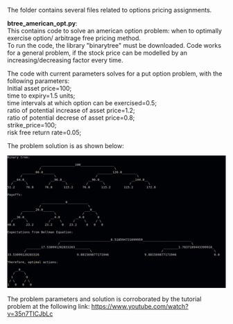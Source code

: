 The folder contains several files related to options pricing assignments.

**btree_american_opt.py**:  
This contains code to solve an american option problem: when to optimally exercise option/ arbitrage free pricing method.  
To run the code, the library "binarytree" must be downloaded. Code works for a general problem, if the stock price can be modelled by an increasing/decreasing factor every time.   

The code with current parameters solves for a put option problem, with the following parameters:  
    Initial asset price=100;  
    time to expiry=1.5 units;  
    time intervals at which option can be exercised=0.5;  
    ratio of potential increase of asset price=1.2;  
    ratio of potential decrese of asset price=0.8;  
    strike_price=100;  
    risk free return rate=0.05;  
    
 The problem solution is as shown below:
 
 ![Screenshot1](results_screenshot.png)
 
 The problem parameters and solution is corroborated by the tutorial problem at the following link: https://www.youtube.com/watch?v=35n7TICJbLc


